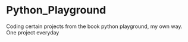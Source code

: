 # Python_Playground

Coding certain projects from the book python playground, my own way.
One project everyday
